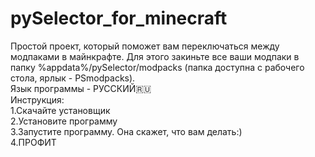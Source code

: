 # pySelector_for_minecraft
Простой проект, который поможет вам переключаться между модпаками в майнкрафте. Для этого закиньте все ваши модпаки в папку %appdata%/pySelector/modpacks (папка доступна с рабочего стола, ярлык - PSmodpacks).<br />
Язык программы - РУССКИЙ🇷🇺<br />
Инструкция:<br />
1.Скачайте установщик<br />
2.Установите программу<br />
3.Запустите программу. Она скажет, что вам делать:)<br />
4.ПРОФИТ<br />
